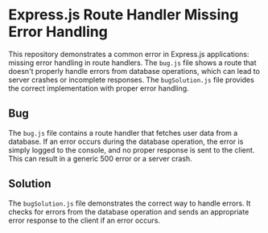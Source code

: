 # Express.js Route Handler Missing Error Handling
This repository demonstrates a common error in Express.js applications: missing error handling in route handlers.  The `bug.js` file shows a route that doesn't properly handle errors from database operations, which can lead to server crashes or incomplete responses. The `bugSolution.js` file provides the correct implementation with proper error handling.

## Bug
The `bug.js` file contains a route handler that fetches user data from a database.  If an error occurs during the database operation, the error is simply logged to the console, and no proper response is sent to the client. This can result in a generic 500 error or a server crash.

## Solution
The `bugSolution.js` file demonstrates the correct way to handle errors. It checks for errors from the database operation and sends an appropriate error response to the client if an error occurs.